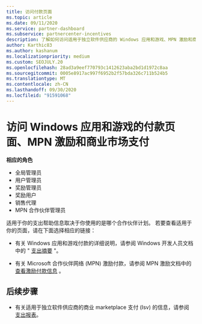 ```yaml
---
title: 访问付款页面
ms.topic: article
ms.date: 09/11/2020
ms.service: partner-dashboard
ms.subservice: partnercenter-incentives
description: 了解如何访问适用于独立软件供应商的 Windows 应用和游戏、MPN 激励和商业 marketplace 支付的费用信息。
author: Karthic83
ms.author: kashanum
ms.localizationpriority: medium
ms.custom: SEOJULY.20
ms.openlocfilehash: 28ad3a9eef770793c1412623aba2bd1d1972c8aa
ms.sourcegitcommit: 0005e8917ac997f6952b2f57bda326c711b524b5
ms.translationtype: MT
ms.contentlocale: zh-CN
ms.lasthandoff: 09/30/2020
ms.locfileid: "91591068"
---
```

# <a name="access-payouts-pages-for-windows-apps-and-games-mpn-incentives-and-commercial-marketplace-payments"></a>访问 Windows 应用和游戏的付款页面、MPN 激励和商业市场支付

**相应的角色**

- 全局管理员
- 用户管理员
- 奖励管理员
- 奖励用户
- 销售代理
- MPN 合作伙伴管理员

适用于你的支出帮助信息取决于你使用的是哪个合作伙伴计划。 若要查看适用于你的页面，请在下面选择相应的链接：

- 有关 Windows 应用和游戏付款的详细说明，请参阅 Windows 开发人员文档中的 " [支出摘要](/windows/uwp/publish/payout-summary) "。

- 有关 Microsoft 合作伙伴网络 (MPN) 激励付款，请参阅 MPN 激励文档中的 [查看激励付款信息](understand-incentive-payouts.md) 。

## <a name="next-steps"></a>后续步骤

- 有关适用于独立软件供应商的商业 marketplace 支付 (Isv) 的信息，请参阅 [支出报表](payout-statement.md)。